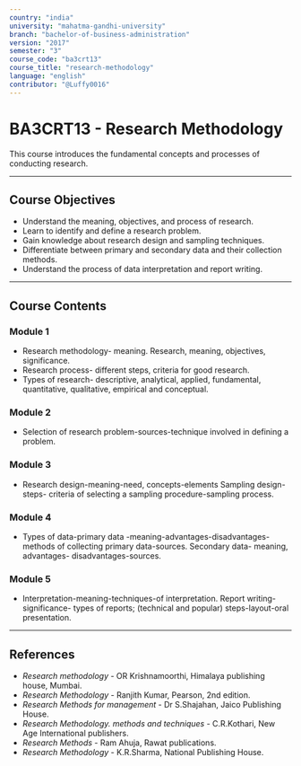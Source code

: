 ```yaml
---
country: "india"
university: "mahatma-gandhi-university"
branch: "bachelor-of-business-administration"
version: "2017"
semester: "3"
course_code: "ba3crt13"
course_title: "research-methodology"
language: "english"
contributor: "@Luffy0016"
---
```

# BA3CRT13 - Research Methodology

This course introduces the fundamental concepts and processes of conducting research.

---
## Course Objectives

* Understand the meaning, objectives, and process of research.
* Learn to identify and define a research problem.
* Gain knowledge about research design and sampling techniques.
* Differentiate between primary and secondary data and their collection methods.
* Understand the process of data interpretation and report writing.

---
## Course Contents

### Module 1
* Research methodology- meaning. Research, meaning, objectives, significance.
* Research process- different steps, criteria for good research.
* Types of research- descriptive, analytical, applied, fundamental, quantitative, qualitative, empirical and conceptual.

### Module 2
* Selection of research problem-sources-technique involved in defining a problem.

### Module 3
* Research design-meaning-need, concepts-elements Sampling design-steps- criteria of selecting a sampling procedure-sampling process.

### Module 4
* Types of data-primary data -meaning-advantages-disadvantages-methods of collecting primary data-sources. Secondary data- meaning, advantages- disadvantages-sources.

### Module 5
* Interpretation-meaning-techniques-of interpretation. Report writing-significance- types of reports; (technical and popular) steps-layout-oral presentation.

---
## References
* *Research methodology* - OR Krishnamoorthi, Himalaya publishing house, Mumbai.
* *Research Methodology* - Ranjith Kumar, Pearson, 2nd edition.
* *Research Methods for management* - Dr S.Shajahan, Jaico Publishing House.
* *Research Methodology. methods and techniques* - C.R.Kothari, New Age International publishers.
* *Research Methods* - Ram Ahuja, Rawat publications.
* *Research Methodology* - K.R.Sharma, National Publishing House.